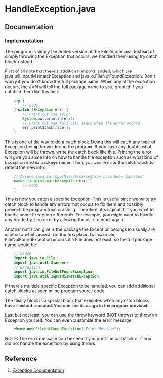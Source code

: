 # HandleException.java

## Documentation

### Implementation

The program is simply the edited version of the FileReader.java.
Instead of simply throwing the Exception that occurs, we handled
them using try catch block instead.

First of all note that there's additional imports added, which
are java.util.InputMismatchException and java.io.FileNotFoundException.
Don't worry if you don't know the full package name. When any of the
exception occurs, the JVM will tell the full package name to you,
granted if you catched them like this first:
  
```JAVA
    try {
        // Code
    } catch (Exception err) {
        // Print out the error
        System.out.println(err);
        // Print out the full call stack when the error occurs
        err.printStackTrace();
    }
```
  
This is one of the way to do a catch block. Doing this will catch
any type of Exception being thrown during the program. If you
have any doubts what Exception will be thrown, write the catch block
like this.
Printing the error will give you some info on how to handle the
exception such as what kind of Exception and its package name.
Then, you can rewrite the catch block to reflect the new info:
  
```JAVA
    // Assume java.io.InputMismatchException have been imported
    catch (InputMismatchException err) {
        // Code
    }
```
  
This is how you catch a specific Exception. This is useful since
we write try catch block to handle any errors that occurs to fix them
and possibly prevent the program from crashing. Therefore, it's
logical that you want to handle some Exception differently.
For example, you might want to handle any divide by zero error by
allowing the user to input again.

Another hint I can give is the package the Exception belongs to usually
are similar to what caused it in the first place. For example,
FileNotFoundException occurs if a File does not exist, so the full
package name would be:
  
```JAVA
    // Cause
    import java.io.File;
    import java.util.Scanner;
    // Exception
    import java.io.FileNotFoundException;
    import java.util.InputMismatchException;
```
  
If there's multiple specific Exception to be handled, you can add
additional catch blocks as seen in the program source code.

The finally block is a special block that executes when any catch
blocks have finished executed. You can see its usage in the program
provided.

Last but not least, you can use the throw keyword (NOT throws) to
throw an Exception yourself. You can even customize the error
message:
  
```JAVA
    throw new FileNotFoundException("Error Message");
```
  
NOTE: The error message can be seen if you print the call stack or
if you did not handle the exception by using throws.

## Reference

1. [Exception Documentation](https://docs.oracle.com/javase/tutorial/essential/exceptions/index.html)
